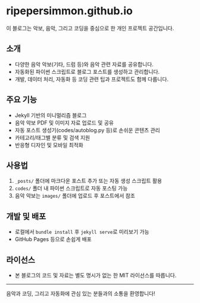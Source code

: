 # ripepersimmon.github.io

이 블로그는 악보, 음악, 그리고 코딩을 중심으로 한 개인 프로젝트 공간입니다.

## 소개
- 다양한 음악 악보(기타, 드럼 등)와 음악 관련 자료를 공유합니다.
- 자동화된 파이썬 스크립트로 블로그 포스트를 생성하고 관리합니다.
- 개발, 데이터 처리, 자동화 등 코딩 관련 팁과 프로젝트도 함께 다룹니다.

## 주요 기능
- Jekyll 기반의 미니멀리즘 블로그
- 음악 악보 PDF 및 이미지 자료 업로드 및 공유
- 자동 포스트 생성기(codes/autoblog.py 등)로 손쉬운 콘텐츠 관리
- 카테고리/태그별 분류 및 검색 지원
- 반응형 디자인 및 모바일 최적화

## 사용법
1. `_posts/` 폴더에 마크다운 포스트 추가 또는 자동 생성 스크립트 활용
2. `codes/` 폴더 내 파이썬 스크립트로 자동 포스팅 가능
3. 음악 악보는 `images/` 폴더에 업로드 후 포스트에서 참조

## 개발 및 배포
- 로컬에서 `bundle install` 후 `jekyll serve`로 미리보기 가능
- GitHub Pages 등으로 손쉽게 배포

## 라이선스
- 본 블로그의 코드 및 자료는 별도 명시가 없는 한 MIT 라이선스를 따릅니다.

---

음악과 코딩, 그리고 자동화에 관심 있는 분들과의 소통을 환영합니다!
